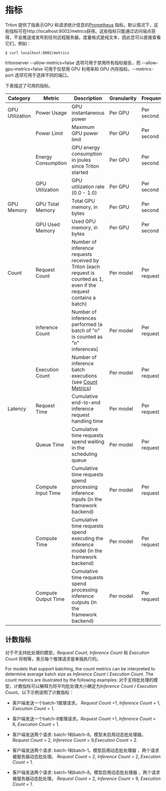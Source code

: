 # 指标

Triton 提供了指表示GPU 和请求统计信息的[Prometheus](https://prometheus.io/) 指标。默认情况下，这些指标可在http://localhost:8002/metrics获得。这些指标只能通过访问端点获得，不会推送或发布到任何远程服务器。度量格式是纯文本，因此您可以直接查看它们，例如：

```
$ curl localhost:8002/metrics
```

tritonserver --allow-metrics=false 选项可用于禁用所有指标报告，而 --allow-gpu-metrics=false 可用于仅禁用 GPU 利用率和 GPU 内存指标。--metrics-port 选项可用于选择不同的端口。

下表描述了可用的指标。

|Category      |Metric          |Description                            |Granularity|Frequency    |
|--------------|----------------|---------------------------------------|-----------|-------------|
|GPU Utilization |Power Usage   |GPU instantaneous power                |Per GPU    |Per second   |
|              |Power Limit     |Maximum GPU power limit                |Per GPU    |Per second   |
|              |Energy Consumption|GPU energy consumption in joules since Triton started|Per GPU|Per second|
|              |GPU Utilization |GPU utilization rate (0.0 - 1.0)       |Per GPU    |Per second   |
|GPU Memory    |GPU Total Memory|Total GPU memory, in bytes             |Per GPU    |Per second   |
|              |GPU Used Memory |Used GPU memory, in bytes              |Per GPU    |Per second   |
|Count         |Request Count   |Number of inference requests received by Triton (each request is counted as 1, even if the request contains a batch) |Per model  |Per request  |
|              |Inference Count |Number of inferences performed (a batch of "n" is counted as "n" inferences)|Per model|Per request|
|              |Execution Count |Number of inference batch executions (see [Count Metrics](#count-metrics))|Per model|Per request|
|Latency       |Request Time    |Cumulative end-to-end inference request handling time    |Per model  |Per request  |
|              |Queue Time      |Cumulative time requests spend waiting in the scheduling queue     |Per model  |Per request  |
|              |Compute Input Time|Cumulative time requests spend processing inference inputs (in the framework backend)     |Per model  |Per request  |
|              |Compute Time    |Cumulative time requests spend executing the inference model (in the framework backend)     |Per model  |Per request  |
|              |Compute Output Time|Cumulative time requests spend processing inference outputs (in the framework backend)     |Per model  |Per request  |

## 计数指标

对于不支持批处理的模型，*Request Count*, *Inference Count* 和 *Execution Count* 将相等，表示每个推理请求是单独执行的。

For models that support batching, the count metrics can be interpreted
to determine average batch size as *Inference Count* / *Execution
Count*. The count metrics are illustrated by the following examples:
对于支持批处理的模型，计数指标可以解释为将平均批处理大小确定为*Inference Count* / *Execution Count*。以下示例说明了计数指标：

* 客户端发送一个batch-1推理请求。 *Request Count* =1, *Inference Count* = 1, *Execution Count* = 1.

* 客户端发送一个batch-8推理请求。*Request Count* =1, *Inference Count* = 8, *Execution Count* = 1.

* 客户端发送两个请求: batch-1和batch-8。模型未启用动态批处理器。
*Request Count* = 2, *Inference Count* = 9,*Execution Count* = 2.

* 客户端发送两个请求: batch-1和batch-1。模型启用动态批处理器 ，两个请求被服务器动态批处理。 *Request Count* = 2, *Inference Count* = 2, *Execution Count* = 1.

* 客户端发送两个请求: batch-1和batch-8。模型启用动态批处理器 ，两个请求被服务器动态批处理。 *Request Count* = 2, *Inference Count* = 9, *Execution Count* = 1.


